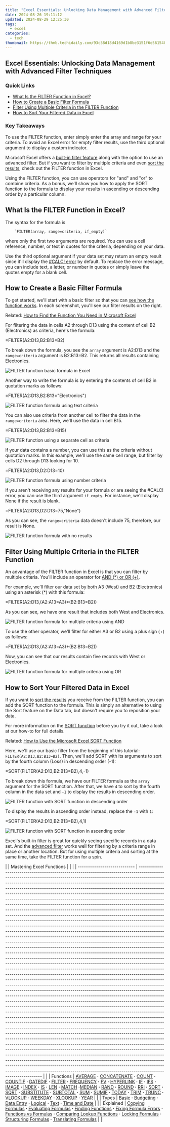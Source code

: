 ```yaml
---
title: "Excel Essentials: Unlocking Data Management with Advanced Filter Techniques"
date: 2024-08-26 19:11:12
updated: 2024-08-29 12:25:30
tags:
  - excel
categories:
  - tech
thumbnail: https://thmb.techidaily.com/93c58d18d4169d1b8be3151f6e561548c6b0c37eb736f1516830c78d9ab2d4d1.jpg
---
```


## Excel Essentials: Unlocking Data Management with Advanced Filter Techniques

### Quick Links

* [What Is the FILTER Function in Excel?](https://fox-access.techidaily.com/boosting-productivity-with-zoom-and-a-chromebook-for-2024/)
* [How to Create a Basic Filter Formula](https://extra-skills.techidaily.com/in-2024-precision-zoom-mastery-in-microsoft-teams-sessions/)
* [Filter Using Multiple Criteria in the FILTER Function](https://android-pokemon-go.techidaily.com/in-2024-how-to-come-up-with-the-best-pokemon-team-on-oneplus-ace-2-drfone-by-drfone-virtual-android/)
* [How to Sort Your Filtered Data in Excel](https://instagram-video-files.techidaily.com/updated-in-2024-transformations-unlocked-the-2-most-effective-ways-to-convert-video/)

### Key Takeaways

To use the FILTER function, enter simply enter the array and range for your criteria. To avoid an Excel error for empty filter results, use the third optional argument to display a custom indicator.

 Microsoft Excel offers a [built-in filter feature](https://facebook-video-share.techidaily.com/free-audio-treasures-to-amplify-youtube-in-2024/) along with the option to use an advanced filter. But if you want to filter by multiple criteria and even [sort the results](https://win11-tips.techidaily.com/steps-to-resolve-iphone-image-failure-in-windows-os/), check out the FILTER function in Excel.

 Using the FILTER function, you can use operators for "and" and "or" to combine criteria. As a bonus, we'll show you how to apply the SORT function to the formula to display your results in ascending or descending order by a particular column.

##  What Is the FILTER Function in Excel?

 The syntax for the formula is 

        `FILTER(array, range=criteria, if_empty)`
    
 where only the first two arguments are required. You can use a cell reference, number, or text in quotes for the criteria, depending on your data.

 Use the third optional argument if your data set may return an empty result since it'll display the [#CALC! error](https://extra-lessons.techidaily.com/step-into-premium-sound-quality-garageband-edition/) by default. To replace the error message, you can include text, a letter, or number in quotes or simply leave the quotes empty for a blank cell.

##  How to Create a Basic Filter Formula

 To get started, we'll start with a basic filter so that you can [see how the function works](https://win11.techidaily.com/renaissance-pc-refresh-with-atlasos/). In each screenshot, you'll see our filter results on the right.

Related: [How to Find the Function You Need in Microsoft Excel](https://win11.techidaily.com/renaissance-pc-refresh-with-atlasos/) 

 For filtering the data in cells A2 through D13 using the content of cell B2 (Electronics) as criteria, here's the formula:

=FILTER(A2:D13,B2:B13=B2)

 To break down the formula, you see the `array` argument is A2:D13 and the `range=criteria` argument is B2:B13=B2\. This returns all results containing Electronics.

![FILTER function basic formula in Excel](https://static1.howtogeekimages.com/wordpress/wp-content/uploads/2022/12/BasicCellReference-ExcelFILTERFunction.png) 

 Another way to write the formula is by entering the contents of cell B2 in quotation marks as follows:

=FILTER(A2:D13,B2:B13="Electronics")

![FILTER function formula using text criteria](https://static1.howtogeekimages.com/wordpress/wp-content/uploads/2022/12/BasicText-ExcelFILTERFunction.png) 

 You can also use criteria from another cell to filter the data in the `range=criteria` area. Here, we'll use the data in cell B15.

=FILTER(A2:D13,B2:B13=B15)

![FILTER function using a separate cell as criteria](https://static1.howtogeekimages.com/wordpress/wp-content/uploads/2022/12/BasicOtherCellReference-ExcelFILTERFunction.png) 

 If your data contains a number, you can use this as the criteria without quotation marks. In this example, we'll use the same cell range, but filter by cells D2 through D13 looking for 10.

=FILTER(A2:D13,D2:D13=10)

![FILTER function formula using number criteria](https://static1.howtogeekimages.com/wordpress/wp-content/uploads/2022/12/BasicNumber-ExcelFILTERFunction.png) 

 If you aren't receiving any results for your formula or are seeing the #CALC! error, you can use the third argument `if_empty`. For instance, we'll display None if the result is blank.

=FILTER(A2:D13,D2:D13=75,"None")

 As you can see, the `range=criteria` data doesn't include 75, therefore, our result is None.

![FILTER function formula with no results](https://static1.howtogeekimages.com/wordpress/wp-content/uploads/2022/12/BasicNoResults-ExcelFILTERFunction.png) 

##  Filter Using Multiple Criteria in the FILTER Function

 An advantage of the FILTER function in Excel is that you can filter by multiple criteria. You'll include an operator for [AND (\*) or OR (+)](https://extra-skills.techidaily.com/in-2024-spark-engagement-the-ultimate-list-of-video-text-effects/).

 For example, we'll filter our data set by both A3 (West) and B2 (Electronics) using an asterisk (\*) with this formula:

=FILTER(A2:D13,(A2:A13=A3)*(B2:B13=B2))

 As you can see, we have one result that includes both West and Electronics.

![FILTER function formula for multiple criteria using AND](https://static1.howtogeekimages.com/wordpress/wp-content/uploads/2022/12/MultipleCriteriaAND-ExcelFILTERFunction.png) 

 To use the other operator, we'll filter for either A3 or B2 using a plus sign (+) as follows:

=FILTER(A2:D13,(A2:A13=A3)+(B2:B13=B2))

 Now, you can see that our results contain five records with West or Electronics.

![FILTER function formula for multiple criteria using OR](https://static1.howtogeekimages.com/wordpress/wp-content/uploads/2022/12/MultipleCriteriaOR-ExcelFILTERFunction.png) 

##  How to Sort Your Filtered Data in Excel

 If you want to [sort the results](https://some-knowledge.techidaily.com/new-frame-flair-choosing-the-best-video-cameras-for-deliberate-moves/) you receive from the FILTER function, you can add the SORT function to the formula. This is simply an alternative to using the Sort feature on the Data tab, but doesn't require you to reposition your data.

 For more information on the [SORT function](https://some-techniques.techidaily.com/2024-approved-gopro-versus-polaroid-editing-faces-vs-cameras-that-shoot-them/) before you try it out, take a look at our how-to for full details.

Related: [How to Use the Microsoft Excel SORT Function](https://some-techniques.techidaily.com/2024-approved-gopro-versus-polaroid-editing-faces-vs-cameras-that-shoot-them/) 

 Here, we'll use our basic filter from the beginning of this tutorial: `FILTER(A2:D13,B2:B13=B2)`. Then, we'll add SORT with its arguments to sort by the fourth column (Loss) in descending order (-1):

=SORT(FILTER(A2:D13,B2:B13=B2),4,-1)

 To break down this formula, we have our FILTER formula as the `array` argument for the SORT function. After that, we have `4` to sort by the fourth column in the data set and `-1` to display the results in descending order.

![FILTER function with SORT function in descending order](https://static1.howtogeekimages.com/wordpress/wp-content/uploads/2022/12/SortDescending-ExcelFILTERFunction.png) 

 To display the results in ascending order instead, replace the `-1` with `1`:

=SORT(FILTER(A2:D13,B2:B13=B2),4,1)

![FILTER function with SORT function in ascending order](https://static1.howtogeekimages.com/wordpress/wp-content/uploads/2022/12/SortAscending-ExcelFILTERFunction.png) 

 Excel's built-in filter is great for quickly seeing specific records in a data set. And the [advanced filter](https://driver-error.techidaily.com/error-22-addressed-device-now-online/) works well for filtering by a criteria range in place or another location. But for using multiple criteria and sorting at the same time, take the FILTER function for a spin.

| |  Mastering Excel Functions |                                                                                                                                                                                                                                                                                                                                                                                                                                                                                                                                                                                                                                                                                                                                                                                                                                                                                                                                                                                                                                                                                                                                                                                                                                                                                                                                                                                                                                                                                                                                                                                                                                                                                                                                                                                                                                                                                                                                                                                                                                                                                                                                                                                                                                                                                                                                                                                                                                                                                                                                                                                                                                                                                                                                                                                                                                                                                                                                                                                                                                                                                                                    |  |
| ---------------------------- | ------------------------------------------------------------------------------------------------------------------------------------------------------------------------------------------------------------------------------------------------------------------------------------------------------------------------------------------------------------------------------------------------------------------------------------------------------------------------------------------------------------------------------------------------------------------------------------------------------------------------------------------------------------------------------------------------------------------------------------------------------------------------------------------------------------------------------------------------------------------------------------------------------------------------------------------------------------------------------------------------------------------------------------------------------------------------------------------------------------------------------------------------------------------------------------------------------------------------------------------------------------------------------------------------------------------------------------------------------------------------------------------------------------------------------------------------------------------------------------------------------------------------------------------------------------------------------------------------------------------------------------------------------------------------------------------------------------------------------------------------------------------------------------------------------------------------------------------------------------------------------------------------------------------------------------------------------------------------------------------------------------------------------------------------------------------------------------------------------------------------------------------------------------------------------------------------------------------------------------------------------------------------------------------------------------------------------------------------------------------------------------------------------------------------------------------------------------------------------------------------------------------------------------------------------------------------------------------------------------------------------------------------------------------------------------------------------------------------------------------------------------------------------------------------------------------------------------------------------------------------------------------------------------------------------------------------------------------------------------------------------------------------------------------------------------------------------------------------------------------ |  |
| Functions                    | [AVERAGE](https://win-able.techidaily.com/fixing-overwatch-startup-issues-how-to-get-rid-of-the-persistent-black-screen/) **·** [CONCATENATE](https://fake-location.techidaily.com/is-pgsharp-legal-when-you-are-playing-pokemon-on-xiaomi-redmi-13c-5g-drfone-by-drfone-virtual-android/) **·** [COUNT](https://android-location-track.techidaily.com/how-to-track-a-lost-xiaomi-redmi-note-12t-pro-for-free-drfone-by-drfone-virtual-android/) **·** [COUNTIF](https://win-forum.techidaily.com/complete-tutorial-clearing-out-windows-10-memory-dump-data/) **·** [DATEDIF](https://youtube-data.techidaily.com/n-2024-explore-the-best-historian-content-top-10-youtube-recommendations/) **·** [FILTER](https://youtube-sure.techidaily.com/024-approved-the-ultimate-guide-to-youtube-live-streaming/) **·** [FREQUENCY](https://digital-screen-recording.techidaily.com/new-ideal-low-impact-recording-devices-for-eco-conscious-filmmakers/) **·** [FV](https://on-screen-recording.techidaily.com/updated-2024-approved-enhancing-gaming-experience-with-steam-switch-control/) **·** [HYPERLINK](https://some-guidance.techidaily.com/updated-the-minimalists-guide-to-aerial-imagery-with-dji-spark/) **·** [IF](https://android-unlock.techidaily.com/in-2024-how-to-use-google-assistant-on-your-lock-screen-of-huawei-phone-by-drfone-android/) **·** [IFS](https://screen-recording.techidaily.com/updated-ultimate-techniques-for-precise-iptv-screen-imaging/) **·** [IMAGE](https://screen-mirror.techidaily.com/top-10-airplay-apps-in-xiaomi-redmi-note-12-5g-for-streaming-drfone-by-drfone-android/) **·** [INDEX](https://youtube-help.techidaily.com/in-2024-the-full-course-on-becoming-a-yt-creator-expert/) **·** [IS](https://win-amazing.techidaily.com/new-release-gtx-1650-super-driver-updates-compatible-with-windows-11/) **·** [LEN](https://extra-hints.techidaily.com/scalable-and-stylish-type-in-ae-with-top-choices/) **·** [MATCH](https://extra-guidance.techidaily.com/mirthful-missions-delving-into-the-goofy-movie-vhs-for-2024/) **·**[MEDIAN](https://some-techniques.techidaily.com/in-2024-from-novice-to-expert-the-complete-powerdirector-journey/) **·** [RAND](https://instagram-video-recordings.techidaily.com/updated-master-igtv-edits-top-10-tools-ranked/) **·** [ROUND](https://youtube-zero.techidaily.com/ed-2024-approved-the-quick-pathway-to-establishing-a-video-channel-on-your-phone/) **·** [RRI](https://vp-tips.techidaily.com/2024-approved-quick-cash-on-reddit-here-are-13-ways-for-new-users/) **·** [SORT](https://some-techniques.techidaily.com/2024-approved-gopro-versus-polaroid-editing-faces-vs-cameras-that-shoot-them/) **·** [SQRT](https://screen-video-capture.techidaily.com/in-2024-master-guide-ultimate-tips-for-maximizing-mobizens-screen-capture/) **·** [SUBSTITUTE](https://screen-sharing-recording.techidaily.com/updated-maiden-shoot-revelations-and-critique-for-2024/) **·** [SUBTOTAL](https://phone-solutions.techidaily.com/in-2024-prank-your-friends-easy-ways-to-fake-and-share-google-maps-location-on-oppo-a78-5g-drfone-by-drfone-virtual-android/) **·** [SUM](https://instagram-videos.techidaily.com/updated-steps-to-instagram-verification-and-fan-growth-in-under-150-characters/) **·** [SUMIF](https://on-screen-recording.techidaily.com/pinnacle-platforms-transforming-online-interaction/) **·** [TODAY](https://some-guidance.techidaily.com/2024-approved-unlock-spark-ars-full-potential-with-personalized-lut-implementations/) **·** [TRIM](https://graphic-issues.techidaily.com/regaining-access-to-nvidia-writable-displays/) **·** [TRUNC](https://windows11.techidaily.com/balancing-cpu-and-memory-use-after-news-downloads/) **·** [VLOOKUP](https://extra-tips.techidaily.com/integrate-sound-and-sight-web-studio/) **·** [WEEKDAY](https://youtube-tips.techidaily.com/n-2024-virtual-voyage-youtubes-premier-10-vr-video-experience/) **·** [XLOOKUP](https://android-transfer.techidaily.com/in-2024-5-ways-to-transfer-music-from-asus-rog-phone-7-ultimate-to-other-android-devices-easily-drfone-by-drfone-transfer-from-android-transfer-from-android/) **·** [YEAR](https://facebook-record-videos.techidaily.com/updated-in-2024-captivating-content-the-basics-of-removing-background-from-videos/) |  |
| Types                        | [Basic](https://visual-screen-recording.techidaily.com/in-2024-a-step-by-step-recorder-for-discord-enthusiasts/) **·** [Budgeting](https://easy-unlock-android.techidaily.com/in-2024-how-to-reset-a-realme-narzo-60-pro-5g-phone-that-is-locked-by-drfone-android/) **·** [Data Entry](https://vimeo-videos.techidaily.com/in-2024-high-end-downloads-best-10-apps-for-extracting-vimeo-videos/) **·** [Logical](https://extra-skills.techidaily.com/in-2024-spark-engagement-the-ultimate-list-of-video-text-effects/) **·** [Text](https://video-screen-grab.techidaily.com/updated-the-art-of-smooth-video-transitioning-for-2024/) **·** [Time and Date](https://extra-lessons.techidaily.com/kickstart-your-telegram-promotion-journey-tips-for-newbies/)                                                                                                                                                                                                                                                                                                                                                                                                                                                                                                                                                                                                                                                                                                                                                                                                                                                                                                                                                                                                                                                                                                                                                                                                                                                                                                                                                                                                                                                                                                                                                                                                                                                                                                                                                                                                                                                                                                                                                                                                                                                                                                                                                                                                                                                                                                                                                                                                                                                                                                                                                                              |  |
| Explained                    | [Copying Formulas](https://extra-tips.techidaily.com/in-2024-converting-personal-memories-from-stillness-to-motion/) **·** [Evaluating Formulas](https://youtube-blog.techidaily.com/ed-the-role-of-youtube-images-in-video-promotion-and-discovery-for-2024/) **·** [Finding Functions](https://win11.techidaily.com/renaissance-pc-refresh-with-atlasos/) **·** [Fixing Formula Errors](https://extra-lessons.techidaily.com/step-into-premium-sound-quality-garageband-edition/) **·** [Functions vs Formulas](https://games-able.techidaily.com/is-premium-play-on-demand-worth-it/) **·** [Comparing Lookup Functions](https://tech-revival.techidaily.com/examining-codegpts-capabilities-in-tech-innovation/) **·** [Locking Formulas](https://some-guidance.techidaily.com/in-2024-unveiling-effective-sales-methods/) **·** [Structuring Formulas](https://youtube-docs.techidaily.com/n-2024-automate-playlist-retrieval-from-youtube-directly/) **·** [Translating Formulas](https://extra-tips.techidaily.com/techniques-to-reduce-nausea-while-in-vr/)                                                                                                                                                                                                                                                                                                                                                                                                                                                                                                                                                                                                                                                                                                                                                                                                                                                                                                                                                                                                                                                                                                                                                                                                                                                                                                                                                                                                                                                                                                                                                                                                                                                                                                                                                                                                                                                                                                                                                                                                                                                                                                                                                 |  |

<ins class="adsbygoogle"
     style="display:block"
     data-ad-format="autorelaxed"
     data-ad-client="ca-pub-7571918770474297"
     data-ad-slot="1223367746"></ins>



<ins class="adsbygoogle"
     style="display:block"
     data-ad-client="ca-pub-7571918770474297"
     data-ad-slot="8358498916"
     data-ad-format="auto"
     data-full-width-responsive="true"></ins>
